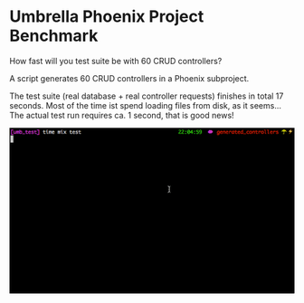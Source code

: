 # Umbrella Phoenix Project Benchmark

How fast will you test suite be with 60 CRUD controllers?

A script generates 60 CRUD controllers in a Phoenix subproject.

The test suite (real database + real controller requests) finishes in total 17 seconds.
Most of the time ist spend loading files from disk, as it seems... The actual test run requires ca. 1 second, that is good news!


![tests](https://raw.githubusercontent.com/ruby2elixir/phoenix_crud_benchmark_60_controllers/master/running_tests.gif)

